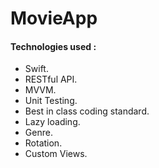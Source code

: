 # MovieApp

#### Technologies used :
 - Swift.
 - RESTful API.
 - MVVM.
 - Unit Testing.
 - Best in class coding standard.
 - Lazy loading.
 - Genre.
 - Rotation.
 - Custom Views.


